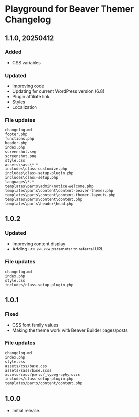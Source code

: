 # Playground for Beaver Themer Changelog

## 1.1.0, 20250412

### Added
- CSS variables

### Updated
- Improving code
- Updating for current WordPress version (6.8)
- Plugin affiliate link
- Styles
- Localization

### File updates
	changelog.md
	footer.php
	functions.php
	header.php
	index.php
	screenshot.svg
	screenshot.png
	style.css
	assets\sass\*.*
	includes\class-customize.php
	includes\class-setup-plugin.php
	includes\class-setup.php
	languages\*.*
	templates\parts\admin\notice-welcome.php
	templates\parts\content\content-beaver-themer.php
	templates\parts\content\content-themer-layouts.php
	templates\parts\content\content.php
	templates\parts\header\head.php


## 1.0.2

### Updated
- Improving content display
- Adding `utm_source` parameter to referral URL

### File updates
	changelog.md
	index.php
	style.css
	includes/class-setup-plugin.php


## 1.0.1

### Fixed
- CSS font family values
- Making the theme work with Beaver Builder pages/posts

### File updates
	changelog.md
	index.php
	style.css
	assets/css/base.css
	assets/sass/base.scss
	assets/sass/parts/_typography.scss
	includes/class-setup-plugin.php
	templates/parts/content/content.php


## 1.0.0

* Initial release.
